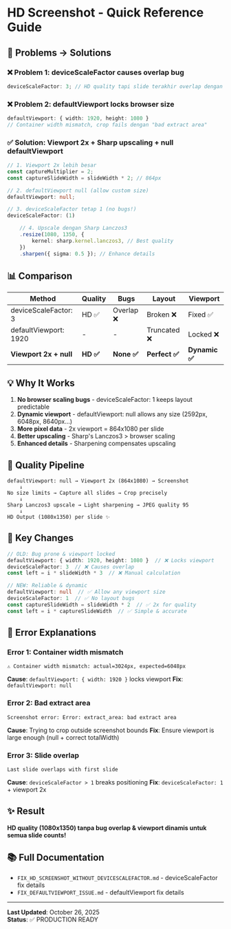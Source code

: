 # HD Screenshot - Quick Reference Guide

## 🎯 Problems → Solutions

### ❌ Problem 1: deviceScaleFactor causes overlap bug

```typescript
deviceScaleFactor: 3; // HD quality tapi slide terakhir overlap dengan pertama
```

### ❌ Problem 2: defaultViewport locks browser size

```typescript
defaultViewport: { width: 1920, height: 1080 }
// Container width mismatch, crop fails dengan "bad extract area"
```

### ✅ Solution: Viewport 2x + Sharp upscaling + null defaultViewport

```typescript
// 1. Viewport 2x lebih besar
const captureMultiplier = 2;
const captureSlideWidth = slideWidth * 2; // 864px

// 2. defaultViewport null (allow custom size)
defaultViewport: null;

// 3. deviceScaleFactor tetap 1 (no bugs!)
deviceScaleFactor: (1)

    // 4. Upscale dengan Sharp Lanczos3
    .resize(1080, 1350, {
        kernel: sharp.kernel.lanczos3, // Best quality
    })
    .sharpen({ sigma: 0.5 }); // Enhance details
```

## 📊 Comparison

| Method                 | Quality   | Bugs        | Layout         | Viewport       |
| ---------------------- | --------- | ----------- | -------------- | -------------- |
| deviceScaleFactor: 3   | HD ✅     | Overlap ❌  | Broken ❌      | Fixed ✅       |
| defaultViewport: 1920  | -         | -           | Truncated ❌   | Locked ❌      |
| **Viewport 2x + null** | **HD ✅** | **None ✅** | **Perfect ✅** | **Dynamic ✅** |

## 💡 Why It Works

1. **No browser scaling bugs** - deviceScaleFactor: 1 keeps layout predictable
2. **Dynamic viewport** - defaultViewport: null allows any size (2592px, 6048px, 8640px...)
3. **More pixel data** - 2x viewport = 864x1080 per slide
4. **Better upscaling** - Sharp's Lanczos3 > browser scaling
5. **Enhanced details** - Sharpening compensates upscaling

## 🚀 Quality Pipeline

```
defaultViewport: null → Viewport 2x (864x1080) → Screenshot
    ↓
No size limits → Capture all slides → Crop precisely
    ↓
Sharp Lanczos3 upscale → Light sharpening → JPEG quality 95
    ↓
HD Output (1080x1350) per slide ✨
```

## 📝 Key Changes

```typescript
// OLD: Bug prone & viewport locked
defaultViewport: { width: 1920, height: 1080 }  // ❌ Locks viewport
deviceScaleFactor: 3  // ❌ Causes overlap
const left = i * slideWidth * 3  // ❌ Manual calculation

// NEW: Reliable & dynamic
defaultViewport: null  // ✅ Allow any viewport size
deviceScaleFactor: 1  // ✅ No layout bugs
const captureSlideWidth = slideWidth * 2  // ✅ 2x for quality
const left = i * captureSlideWidth  // ✅ Simple & accurate
```

## 🐛 Error Explanations

### Error 1: Container width mismatch

```
⚠️ Container width mismatch: actual=3024px, expected=6048px
```

**Cause**: `defaultViewport: { width: 1920 }` locks viewport
**Fix**: `defaultViewport: null`

### Error 2: Bad extract area

```
Screenshot error: Error: extract_area: bad extract area
```

**Cause**: Trying to crop outside screenshot bounds
**Fix**: Ensure viewport is large enough (null + correct totalWidth)

### Error 3: Slide overlap

```
Last slide overlaps with first slide
```

**Cause**: `deviceScaleFactor > 1` breaks positioning
**Fix**: `deviceScaleFactor: 1` + viewport 2x

## ✨ Result

**HD quality (1080x1350) tanpa bug overlap & viewport dinamis untuk semua slide counts!**

## 📚 Full Documentation

-   `FIX_HD_SCREENSHOT_WITHOUT_DEVICESCALEFACTOR.md` - deviceScaleFactor fix details
-   `FIX_DEFAULTVIEWPORT_ISSUE.md` - defaultViewport fix details

---

**Last Updated**: October 26, 2025  
**Status**: ✅ PRODUCTION READY
